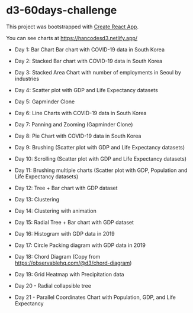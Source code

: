# d3-60days-challenge

This project was bootstrapped with [Create React App](https://github.com/facebook/create-react-app).

You can see charts at https://hancodesd3.netlify.app/

- Day 1: Bar Chart Bar chart with COVID-19 data in South Korea

- Day 2: Stacked Bar chart with COVID-19 data in South Korea

- Day 3: Stacked Area Chart with number of employments in Seoul by industries

- Day 4: Scatter plot with GDP and Life Expectancy datasets

- Day 5: Gapminder Clone

- Day 6: Line Charts with COVID-19 data in South Korea

- Day 7: Panning and Zooming (Gapminder Clone)

- Day 8: Pie Chart with COVID-19 data in South Korea

- Day 9: Brushing (Scatter plot with GDP and Life Expectancy datasets)

- Day 10: Scrolling (Scatter plot with GDP and Life Expectancy datasets)

- Day 11: Brushing multiple charts (Scatter plot with GDP, Population and Life Expectancy datasets)

- Day 12: Tree + Bar chart with GDP dataset

- Day 13: Clustering

- Day 14: Clustering with animation

- Day 15: Radial Tree + Bar chart with GDP dataset

- Day 16: Histogram with GDP data in 2019

- Day 17: Circle Packing diagram with GDP data in 2019

- Day 18: Chord Diagram (Copy from https://observablehq.com/@d3/chord-diagram)

- Day 19: Grid Heatmap with Precipitation data

- Day 20 - Radial collapsible tree

- Day 21 - Parallel Coordinates Chart with Population, GDP, and Life Expectancy
